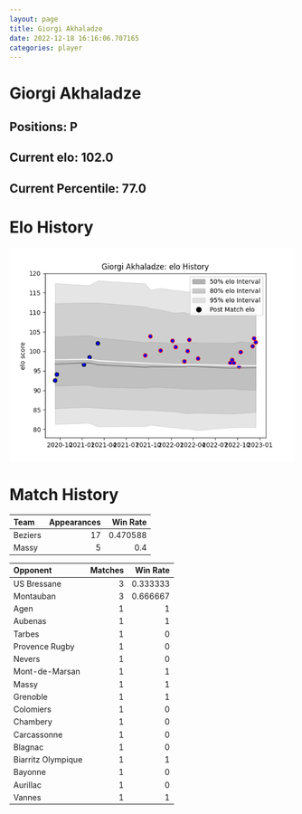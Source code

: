 ```yaml
---  
layout: page  
title: Giorgi Akhaladze  
date: 2022-12-18 16:16:06.707165  
categories: player  
---
```

# Giorgi Akhaladze

## Positions: P

## Current elo: 102.0

## Current Percentile: 77.0

# Elo History


![elo history](history_GiorgiAkhaladze.png)
# Match History


| Team    |   Appearances |   Win Rate |
|:--------|--------------:|-----------:|
| Beziers |            17 |   0.470588 |
| Massy   |             5 |   0.4      |

| Opponent           |   Matches |   Win Rate |
|:-------------------|----------:|-----------:|
| US Bressane        |         3 |   0.333333 |
| Montauban          |         3 |   0.666667 |
| Agen               |         1 |   1        |
| Aubenas            |         1 |   1        |
| Tarbes             |         1 |   0        |
| Provence Rugby     |         1 |   0        |
| Nevers             |         1 |   0        |
| Mont-de-Marsan     |         1 |   1        |
| Massy              |         1 |   1        |
| Grenoble           |         1 |   1        |
| Colomiers          |         1 |   0        |
| Chambery           |         1 |   0        |
| Carcassonne        |         1 |   0        |
| Blagnac            |         1 |   0        |
| Biarritz Olympique |         1 |   1        |
| Bayonne            |         1 |   0        |
| Aurillac           |         1 |   0        |
| Vannes             |         1 |   1        |